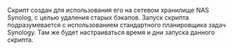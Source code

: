 Скрипт создан для использования его на сетевом хранилище NAS Synolog, с целью удаления старых бэкапов. Запуск cкрипта подразумевается с использованием стандартного планировщика задач Synology. Там же будет настраиваться время и дни запуска данного скрипта.  
